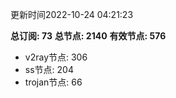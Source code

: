 更新时间2022-10-24 04:21:23

**总订阅: 73**
**总节点: 2140**
**有效节点: 576**
- v2ray节点: 306
- ss节点: 204
- trojan节点: 66
